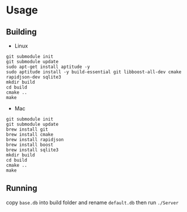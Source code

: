 # Usage
## Building
* Linux
```
git submodule init
git submodule update
sudo apt-get install aptitude -y
sudo aptitude install -y build-essential git libboost-all-dev cmake rapidjson-dev sqlite3
mkdir build
cd build
cmake ..
make
```

* Mac
```
git submodule init
git submodule update
brew install git 
brew install cmake 
brew install rapidjson
brew install boost
brew install sqlite3
mkdir build
cd build
cmake ..
make
```

## Running
copy ```base.db``` into build folder and rename ```default.db```
then run ```./Server```

